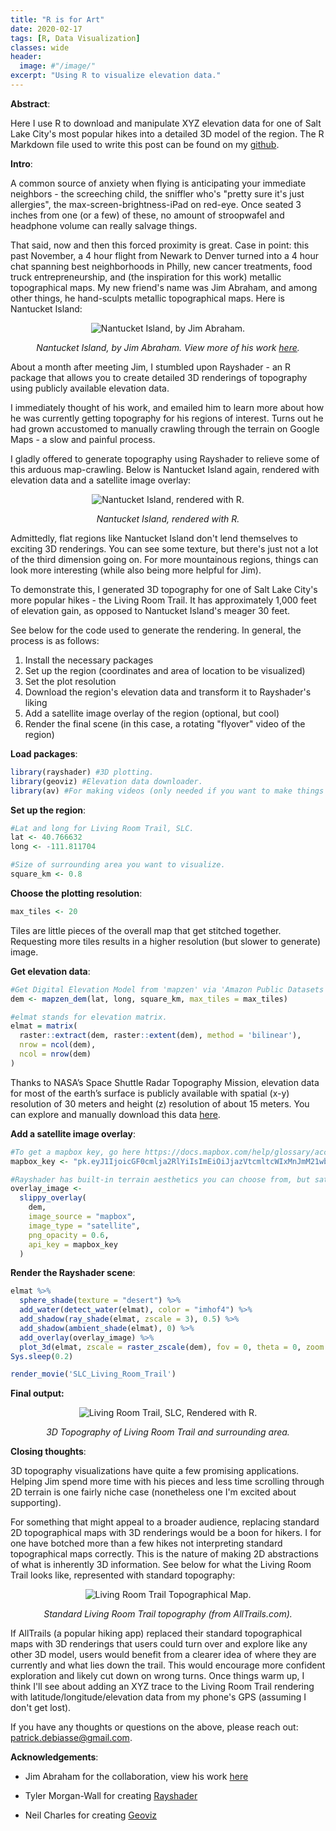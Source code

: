 ```yaml
---
title: "R is for Art"
date: 2020-02-17
tags: [R, Data Visualization]
classes: wide
header:
  image: #"/image/"
excerpt: "Using R to visualize elevation data."
---
```


**Abstract**:

Here I use R to download and manipulate XYZ elevation data for one of Salt Lake City's most popular hikes into a detailed 3D model of the region. The R Markdown file used to write this post can be found on my [github](https://github.com/Patrick-DeBiasse/Topography-Visualizations).

**Intro**:

A common source of anxiety when flying is anticipating your immediate neighbors - the screeching child, the sniffler who's "pretty sure it's just allergies", the max-screen-brightness-iPad on red-eye. Once seated 3 inches from one (or a few) of these, no amount of stroopwafel and headphone volume can really salvage things.  

That said, now and then this forced proximity is great. Case in point: this past November,  a 4 hour flight from Newark to Denver turned into a 4 hour chat spanning best neighborhoods in Philly, new cancer treatments, food truck entrepreneurship, and (the inspiration for this work) metallic topographical maps. My new friend's name was Jim Abraham, and among other things, he hand-sculpts metallic topographical maps. Here is Nantucket Island:

<center>

<img src="{{ site.url }}{{ site.baseurl }}/assets/images/R_is_for_Art/1_Nantucket Island_metalic.PNG" alt="Nantucket Island, by Jim Abraham.">

</center>

<p style="text-align: center; font-style: italic;">Nantucket Island, by Jim Abraham. View more of his work <a href="https://www.abrahamartistry.com/">here</a>.</p>

About a month after meeting Jim, I stumbled upon Rayshader - an R package that allows you to create detailed 3D renderings of topography using publicly available elevation data.

I immediately thought of his work, and emailed him to learn more about how he was currently getting topography for his regions of interest. Turns out he had grown accustomed to manually crawling through the terrain on Google Maps - a slow and painful process.

I gladly offered to generate topography using Rayshader to relieve some of this arduous map-crawling. Below is Nantucket Island again, rendered with elevation data and a satellite image overlay:

<center>

<img src="{{ site.url }}{{ site.baseurl }}/assets/images/R_is_for_Art/2_Nantucket Island_rendered.png" alt="Nantucket Island, rendered with R.">

</center>

<p style="text-align: center; font-style: italic;">Nantucket Island, rendered with R.</p>

Admittedly, flat regions like Nantucket Island don't lend themselves to exciting 3D renderings. You can see some texture, but there's just not a lot of the third dimension going on. For more mountainous regions, things can look more interesting (while also being more  helpful for Jim).

To demonstrate this, I generated 3D topography for one of Salt Lake City's more popular hikes - the Living Room Trail. It has approximately 1,000 feet of elevation gain, as opposed to Nantucket Island's meager 30 feet.  

See below for the code used to generate the rendering. In general, the process is as follows:
1. Install the necessary packages
2. Set up the region (coordinates and area of location to be visualized)
3. Set the plot resolution
4. Download the region's elevation data and transform it to Rayshader's liking
5. Add a satellite image overlay of the region (optional, but cool)
6. Render the final scene (in this case, a rotating "flyover" video of the region)

**Load packages**:

``` r
library(rayshader) #3D plotting.
library(geoviz) #Elevation data downloader.
library(av) #For making videos (only needed if you want to make things like rotating GIFs).
```

**Set up the region**:

``` r
#Lat and long for Living Room Trail, SLC.
lat <- 40.766632
long <- -111.811704

#Size of surrounding area you want to visualize.
square_km <- 0.8
```

**Choose the plotting resolution**:

``` r
max_tiles <- 20
```
Tiles are little  pieces of the overall map that get stitched together. Requesting more tiles results in a higher resolution (but slower to generate) image.

**Get elevation data**:

``` r
#Get Digital Elevation Model from 'mapzen' via 'Amazon Public Datasets'.
dem <- mapzen_dem(lat, long, square_km, max_tiles = max_tiles)

#elmat stands for elevation matrix.
elmat = matrix(
  raster::extract(dem, raster::extent(dem), method = 'bilinear'),
  nrow = ncol(dem),
  ncol = nrow(dem)
)
```

Thanks to NASA’s Space Shuttle Radar Topography Mission, elevation data for most of the earth’s surface is
publicly available with spatial (x-y) resolution of 30 meters and height
(z) resolution of about 15 meters. You can explore and manually download
this data [here](https://www.usgs.gov/earthexplorer-0/).

**Add a satellite image overlay**:

``` r
#To get a mapbox key, go here https://docs.mapbox.com/help/glossary/access-token/.
mapbox_key <- "pk.eyJ1IjoicGF0cmlja2RlYiIsImEiOiJjazVtcmltcWIxMnJmM21wbDZkcHlzMzEwIn0.sAIvHarJXAc6VHgomtK2yQ"

#Rayshader has built-in terrain aesthetics you can choose from, but satellite images are more realistic:
overlay_image <-
  slippy_overlay(
    dem,
    image_source = "mapbox",
    image_type = "satellite",
    png_opacity = 0.6,
    api_key = mapbox_key
  )
```

**Render the Rayshader scene**:

``` r
elmat %>%
  sphere_shade(texture = "desert") %>%
  add_water(detect_water(elmat), color = "imhof4") %>%
  add_shadow(ray_shade(elmat, zscale = 3), 0.5) %>%
  add_shadow(ambient_shade(elmat), 0) %>%
  add_overlay(overlay_image) %>%
  plot_3d(elmat, zscale = raster_zscale(dem), fov = 0, theta = 0, zoom = 0.75, phi = 55, windowsize = c(1000, 800))
Sys.sleep(0.2)

render_movie('SLC_Living_Room_Trail')
```

**Final output:**

<center>

<img src="{{ site.url }}{{ site.baseurl }}/assets/images/R_is_for_Art/3_livingroomtrail_onerotation_reduced.gif" alt="Living Room Trail, SLC, Rendered with R.">

</center>

<p style="text-align: center; font-style: italic;">3D Topography of Living Room Trail and surrounding area.</p>

**Closing thoughts**:

3D topography visualizations have quite a few promising applications. Helping Jim spend more time with his pieces and less time scrolling through 2D terrain is one fairly niche case (nonetheless one I'm excited about supporting).

For something that might appeal to a broader audience, replacing standard 2D topographical maps with 3D renderings would be a boon for hikers. I for one have botched more than a few hikes not interpreting standard topographical maps correctly. This is the nature of making 2D abstractions of what is inherently 3D information. See below for what the Living Room Trail looks like, represented with standard topography:

<center>

<img src="{{ site.url }}{{ site.baseurl }}/assets/images/R_is_for_Art/4_living room trail_topography.PNG" alt="Living Room Trail Topographical Map.">

</center>

<p style="text-align: center; font-style: italic;">Standard Living Room Trail topography (from AllTrails.com).</p>

If AllTrails (a popular hiking app) replaced their standard topographical maps with 3D renderings that users could turn over and explore like any other 3D model, users would benefit from a clearer idea of where they are currently and what lies down the trail. This would encourage more confident exploration and likely cut down on wrong turns. Once things warm up, I think I'll see about adding an XYZ trace to the Living Room Trail rendering with latitude/longitude/elevation data from my phone's GPS (assuming I don't get lost).   

If you have any thoughts or questions on the above, please reach out:  [patrick.debiasse@gmail.com](patrick.debiasse@gmail.com).

**Acknowledgements**:

-   Jim Abraham for the collaboration, view his work
    [here](https://www.abrahamartistry.com/)

-   Tyler Morgan-Wall for creating
    [Rayshader](https://www.rayshader.com/)

-   Neil Charles for creating
    [Geoviz](https://cran.r-project.org/web/packages/geoviz/index.html)
